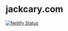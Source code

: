 # jackcary.com
[![Netlify Status](https://api.netlify.com/api/v1/badges/da5b9277-f698-409a-8c7a-d7fa6a4af413/deploy-status)](https://app.netlify.com/sites/jackcary/deploys)
